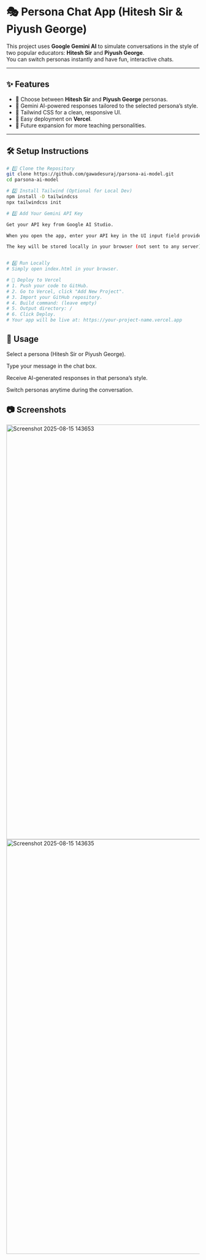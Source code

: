 # 🎭 Persona Chat App (Hitesh Sir & Piyush George)

This project uses **Google Gemini AI** to simulate conversations in the style of two popular educators: **Hitesh Sir** and **Piyush George**.  
You can switch personas instantly and have fun, interactive chats.

---

## ✨ Features

- 🎯 Choose between **Hitesh Sir** and **Piyush George** personas.
- 🤖 Gemini AI-powered responses tailored to the selected persona’s style.
- 🎨 Tailwind CSS for a clean, responsive UI.
- 🚀 Easy deployment on **Vercel**.
- 🔮 Future expansion for more teaching personalities.

---

## 🛠️ Setup Instructions

```bash
# 1️⃣ Clone the Repository
git clone https://github.com/gawadesuraj/parsona-ai-model.git
cd parsona-ai-model

# 2️⃣ Install Tailwind (Optional for Local Dev)
npm install -D tailwindcss
npx tailwindcss init

# 3️⃣ Add Your Gemini API Key

Get your API key from Google AI Studio.

When you open the app, enter your API key in the UI input field provided.

The key will be stored locally in your browser (not sent to any server).


# 4️⃣ Run Locally
# Simply open index.html in your browser.

# 🚀 Deploy to Vercel
# 1. Push your code to GitHub.
# 2. Go to Vercel, click "Add New Project".
# 3. Import your GitHub repository.
# 4. Build command: (leave empty)
# 5. Output directory: /
# 6. Click Deploy.
# Your app will be live at: https://your-project-name.vercel.app

```
## 🎯 Usage

Select a persona (Hitesh Sir or Piyush George).

Type your message in the chat box.

Receive AI-generated responses in that persona’s style.

Switch personas anytime during the conversation.

## 📷 Screenshots
<img width="1467" height="1079" alt="Screenshot 2025-08-15 143653" src="https://github.com/user-attachments/assets/6bb93760-6920-480a-b554-36c922c4cb0b" />

<img width="1311" height="1079" alt="Screenshot 2025-08-15 143635" src="https://github.com/user-attachments/assets/e3a45d7a-da06-4bed-be86-ae7c7f4901db" />


